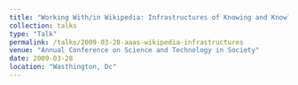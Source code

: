 ```yaml
---
title: "Working With/in Wikipedia: Infrastructures of Knowing and Knowledge Production"
collection: talks
type: "Talk"
permalink: /talks/2009-03-28-aaas-wikipedia-infrastructures
venue: "Annual Conference on Science and Technology in Society"
date: 2009-03-28
location: "Wasthington, Dc"
---
```

